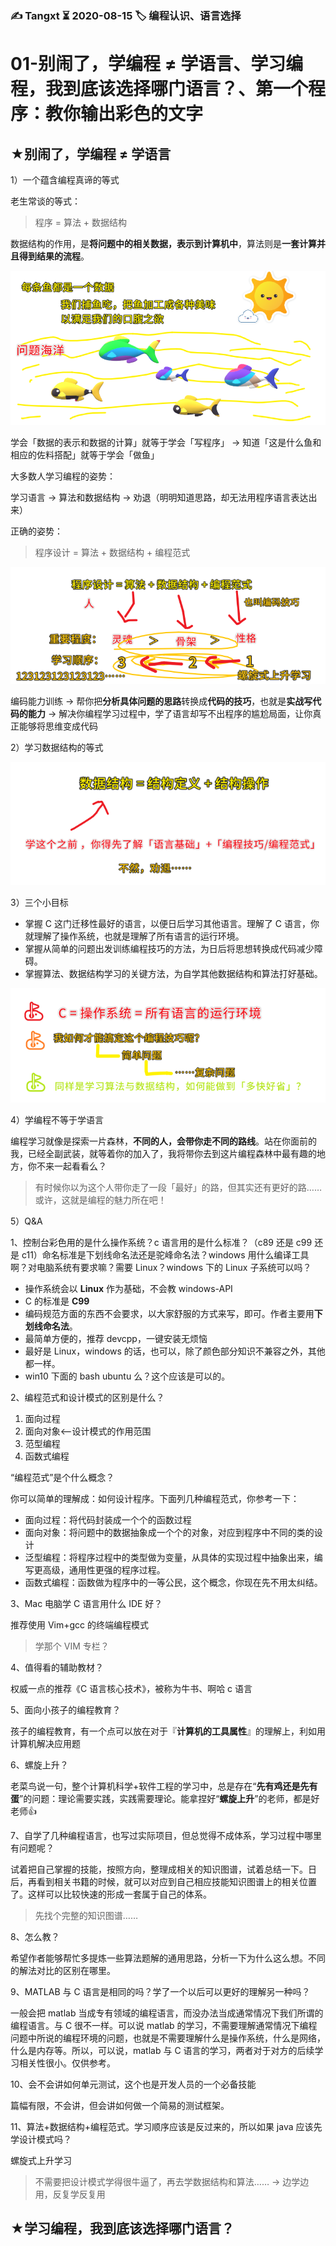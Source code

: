 ### ✍️ Tangxt ⏳ 2020-08-15 🏷️ 编程认识、语言选择

# 01-别闹了，学编程 ≠ 学语言、学习编程，我到底该选择哪门语言？、第一个程序：教你输出彩色的文字

## ★别闹了，学编程 ≠ 学语言

1）一个蕴含编程真谛的等式

老生常谈的等式：

> 程序 = 算法 + 数据结构

数据结构的作用，是**将问题中的相关数据，表示到计算机中**，算法则是**一套计算并且得到结果的流程**。

![程序 = 算法 + 数据结构](assets/img/2020-08-16-00-09-04.png)

学会「数据的表示和数据的计算」就等于学会「写程序」 -> 知道「这是什么鱼和相应的佐料搭配」就等于学会「做鱼」

大多数人学习编程的姿势：

学习语言 -> 算法和数据结构 -> 劝退（明明知道思路，却无法用程序语言表达出来）

正确的姿势：

> 程序设计 = 算法 + 数据结构 + 编程范式

![程序设计](assets/img/2020-08-16-00-31-41.png)

编码能力训练 -> 帮你把**分析具体问题的思路**转换成**代码的技巧**，也就是**实战写代码的能力** -> 解决你编程学习过程中，学了语言却写不出程序的尴尬局面，让你真正能够将思维变成代码

2）学习数据结构的等式

![数据结构 = 结构定义 + 结构操作](assets/img/2020-08-16-00-40-28.png)

3）三个小目标

- 掌握 C 这门迁移性最好的语言，以便日后学习其他语言。理解了 C 语言，你就理解了操作系统，也就是理解了所有语言的运行环境。
- 掌握从简单的问题出发训练编程技巧的方法，为日后将思想转换成代码减少障碍。
- 掌握算法、数据结构学习的关键方法，为自学其他数据结构和算法打好基础。

![三个小目标](assets/img/2020-08-16-00-52-51.png)

4）学编程不等于学语言

编程学习就像是探索一片森林，**不同的人，会带你走不同的路线**。站在你面前的我，已经全副武装，就等着你的加入了，我将带你去到这片编程森林中最有趣的地方，你不来一起看看么？

> 有时候你以为这个人带你走了一段「最好」的路，但其实还有更好的路……或许，这就是编程的魅力所在吧！

5）Q&A

1、控制台彩色用的是什么操作系统？c 语言用的是什么标准？（c89 还是 c99 还是 c11）命名标准是下划线命名法还是驼峰命名法？windows 用什么编译工具啊？对电脑系统有要求嘛？需要 Linux？windows 下的 Linux 子系统可以吗？

- 操作系统会以 **Linux** 作为基础，不会教 windows-API
- C 的标准是 **C99**
- 编码规范方面的东西不会要求，以大家舒服的方式来写，即可。作者主要用**下划线命名法**。
- 最简单方便的，推荐 devcpp，一键安装无烦恼
- 最好是 Linux，windows 的话，也可以，除了颜色部分知识不兼容之外，其他都一样。
- win10 下面的 bash ubuntu 么？这个应该是可以的。

2、编程范式和设计模式的区别是什么？

1. 面向过程
2. 面向对象<——设计模式的作用范围
3. 范型编程
4. 函数式编程

“编程范式”是个什么概念？

你可以简单的理解成：如何设计程序。下面列几种编程范式，你参考一下：

- 面向过程：将代码封装成一个个的函数过程
- 面向对象：将问题中的数据抽象成一个个的对象，对应到程序中不同的类的设计
- 泛型编程：将程序过程中的类型做为变量，从具体的实现过程中抽象出来，编写更高级，通用性更强的程序过程。
- 函数式编程：函数做为程序中的一等公民，这个概念，你现在先不用太纠结。

3、Mac 电脑学 C 语言用什么 IDE 好？

推荐使用 Vim+gcc 的终端编程模式

> 学那个 VIM 专栏？

4、值得看的辅助教材？

权威一点的推荐《C 语言核心技术》，被称为牛书、啊哈 c 语言

5、面向小孩子的编程教育？

孩子的编程教育，有一个点可以放在对于『**计算机的工具属性**』的理解上，利如用计算机解决应用题

6、螺旋上升？

老菜鸟说一句，整个计算机科学+软件工程的学习中，总是存在“**先有鸡还是先有蛋**”的问题：理论需要实践，实践需要理论。能拿捏好“**螺旋上升**”的老师，都是好老师👍

7、自学了几种编程语言，也写过实际项目，但总觉得不成体系，学习过程中哪里有问题呢？

试着把自己掌握的技能，按照方向，整理成相关的知识图谱，试着总结一下。日后，再看到相关书籍的时候，就可以对应到自己相应技能知识图谱上的相关位置了。这样可以比较快速的形成一套属于自己的体系。

> 先找个完整的知识图谱……

8、怎么教？

希望作者能够帮忙多提炼一些算法题解的通用思路，分析一下为什么这么想。不同的解法对比的区别在哪里。

9、MATLAB 与 C 语言是相同的吗？学了一个以后可以更好的理解另一种吗？

一般会把 matlab 当成专有领域的编程语言，而没办法当成通常情况下我们所谓的编程语言。与 C 很不一样。可以说 matlab 的学习，不需要理解通常情况下编程问题中所说的编程环境的问题，也就是不需要理解什么是操作系统，什么是网络，什么是内存等。所以，可以说，matlab 与 C 语言的学习，两者对于对方的后续学习相关性很小。仅供参考。

10、会不会讲如何单元测试，这个也是开发人员的一个必备技能

篇幅有限，不会讲，但会讲如何做一个简易的测试框架。

11、算法+数据结构+编程范式。学习顺序应该是反过来的，所以如果 java 应该先学设计模式吗？

螺旋式上升学习

> 不需要把设计模式学得很牛逼了，再去学数据结构和算法…… -> 边学边用，反复学反复用

## ★学习编程，我到底该选择哪门语言？
